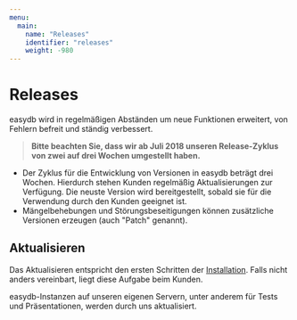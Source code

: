 ```yaml
---
menu:
  main:
    name: "Releases"
    identifier: "releases"
    weight: -980
---
```


# Releases

easydb wird in regelmäßigen Abständen um neue Funktionen erweitert, von Fehlern befreit und ständig verbessert.

> **Bitte beachten Sie, dass wir ab Juli 2018 unseren Release-Zyklus von zwei auf drei Wochen umgestellt haben.**

- Der Zyklus für die Entwicklung von Versionen in easydb beträgt drei Wochen. Hierdurch stehen Kunden regelmäßig Aktualisierungen zur Verfügung. Die neuste Version wird bereitgestellt, sobald sie für die Verwendung durch den Kunden geeignet ist.
- Mängelbehebungen und Störungsbeseitigungen können zusätzliche Versionen erzeugen (auch "Patch" genannt).

## Aktualisieren

Das Aktualisieren entspricht den ersten Schritten der [Installation](/en/sysadmin/operations/#update). Falls nicht anders vereinbart, liegt diese Aufgabe beim Kunden.

easydb-Instanzen auf unseren eigenen Servern, unter anderem für Tests und Präsentationen, werden durch uns aktualisiert.



